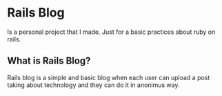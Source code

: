 # Rails Blog

Is a personal project that I made. Just for a basic practices about ruby 
on rails.

## What is Rails Blog?

Rails blog is a simple and basic blog when each user can upload a post 
taking about technology and they can do it in anonimus way.


